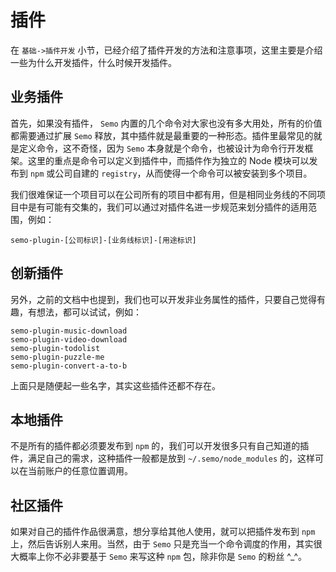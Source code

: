 # 插件

在 `基础->插件开发` 小节，已经介绍了插件开发的方法和注意事项，这里主要是介绍一些为什么开发插件，什么时候开发插件。

## 业务插件

首先，如果没有插件， `Semo` 内置的几个命令对大家也没有多大用处，所有的价值都需要通过扩展 `Semo` 释放，其中插件就是最重要的一种形态。插件里最常见的就是定义命令，这不奇怪，因为 `Semo` 本身就是个命令，也被设计为命令行开发框架。这里的重点是命令可以定义到插件中，而插件作为独立的 Node 模块可以发布到 `npm` 或公司自建的 `registry`，从而使得一个命令可以被安装到多个项目。

我们很难保证一个项目可以在公司所有的项目中都有用，但是相同业务线的不同项目中是有可能有交集的，我们可以通过对插件名进一步规范来划分插件的适用范围，例如：

```
semo-plugin-[公司标识]-[业务线标识]-[用途标识]
```

## 创新插件

另外，之前的文档中也提到，我们也可以开发非业务属性的插件，只要自己觉得有趣，有想法，都可以试试，例如：

```
semo-plugin-music-download
semo-plugin-video-download
semo-plugin-todolist
semo-plugin-puzzle-me
semo-plugin-convert-a-to-b
```

上面只是随便起一些名字，其实这些插件还都不存在。

## 本地插件

不是所有的插件都必须要发布到 `npm` 的，我们可以开发很多只有自己知道的插件，满足自己的需求，这种插件一般都是放到 `~/.semo/node_modules` 的，这样可以在当前账户的任意位置调用。

## 社区插件

如果对自己的插件作品很满意，想分享给其他人使用，就可以把插件发布到 `npm` 上，然后告诉别人来用。当然，由于 `Semo` 只是充当一个命令调度的作用，其实很大概率上你不必非要基于 `Semo` 来写这种 `npm` 包，除非你是 `Semo` 的粉丝 ^_^。